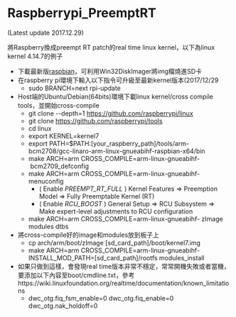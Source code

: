 # Raspberrypi_PreemptRT
(Latest update 2017.12.29)

將Raspberry換成preempt RT patch的real time linux kernel，以下為linux kernel 4.14.7的例子

* 下載最新版[raspbian](https://www.raspberrypi.org/downloads/raspbian/)，可利用Win32DiskImager將img檔燒進SD卡
* 在raspberry pi環境下輸入以下指令可升級至最新kernel版本(2017/12/29
  + sudo BRANCH=next rpi-update
* Host端的Ubuntu/Debian(64bits)環境下載linux kernel/cross compile tools，並開始cross-compile
  * git clone --depth=1 https://github.com/raspberrypi/linux
  * git clone https://github.com/raspberrypi/tools
  * cd linux
  * export KERNEL=kernel7
  * export PATH=$PATH:[your_raspberry_path]/tools/arm-bcm2708/gcc-linaro-arm-linux-gnueabihf-raspbian-x64/bin
  * make ARCH=arm CROSS_COMPILE=arm-linux-gnueabihf- bcm2709_defconfig
  * make ARCH=arm CROSS_COMPILE=arm-linux-gnueabihf- menuconfig
    + ( Enable _PREEMPT_RT_FULL_ ) Kernel Features => Preemption Model => Fully Preemptable Kernel (RT)
    * ( Enable _RCU_BOOST_ ) General Setup => RCU Subsystem => Make expert-level adjustments to RCU configuration
  * make ARCH=arm CROSS_COMPILE=arm-linux-gnueabihf- zImage modules dtbs
* 將cross-compile好的image和modules放到板子上
  * cp arch/arm/boot/zImage [sd_card_path]/boot/kernel7.img
  * make ARCH=arm CROSS_COMPILE=arm-linux-gnueabihf- INSTALL_MOD_PATH=[sd_card_path]/rootfs modules_install
* 如果只做到這樣，會發現real time版本非常不穩定，常常開機失敗或者當機，要添加以下內容至boot/cmdline.txt，參考https://wiki.linuxfoundation.org/realtime/documentation/known_limitations
  * dwc_otg.fiq_fsm_enable=0 dwc_otg.fiq_enable=0 dwc_otg.nak_holdoff=0




